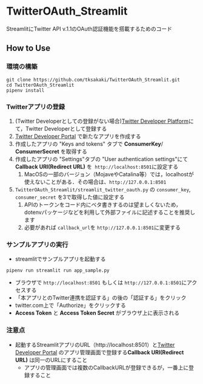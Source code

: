 # TwitterOAuth_Streamlit
StreamlitにTwitter API v.1.1のOAuth認証機能を搭載するためのコード



## How to Use

### 環境の構築

```
git clone https://github.com/tksakaki/TwitterOAuth_Streamlit.git
cd TwitterOAuth_Streamlit
pipenv install
```

### Twitterアプリの登録

1.   (Twitter Developerとしての登録がない場合)[Twitter Developer Platform](https://developer.twitter.com/ja)にて，Twitter Developerとして登録する
2.    [Twitter Developer Portal](https://developer.twitter.com/en/portal/dashboard) で新たなアプリを作成する
3.   作成したアプリの "Keys and tokens" タブで **ConsumerKey**/ **ConsumerSecret** を取得する
4.   作成したアプリの "Settings"タブの "User authentication settings"にて **Callback URI(Redirect URL)** を` http://localhost:8501`に設定する
     1.   MacOSの一部のバージョン（MojaveやCatalina等）では，localhostが使えないことがある．その場合は、`http://127.0.0.1:8501`
5.   `TwitterOAuth_Streamlit/streamlit_twitter_oauth.py` の `consumer_key`, `consumer_secret` を3で取得した値に設定する
     1.   APIのトークンをコード内にベタ書きするのは望ましくないため，dotenvパッケージなどを利用して外部ファイルに記述することを推奨します
     2.   必要があれば `callback_url`を `http://127.0.0.1:8501`に変更する

### サンプルアプリの実行

*   streamlitでサンプルアプリを起動する

```
pipenv run streamlit run app_sample.py
```

*   ブラウザで `http://localhost:8501` もしくは `http://127.0.0.1:8501`にアクセスする
*   「本アプリとのTwitter連携を認証する」の後の「認証する」をクリック
*   twitter.com上で「Authorize」をクリックする
*   **Access Token** と **Access Token Secret**  がブラウザ上に表示される

 ### 注意点

*   起動するStreamlitアプリのURL（http://localhost:8501）と[Twitter Developer Portal](https://developer.twitter.com/en/portal/dashboard) のアプリ管理画面で登録する**Callback URI(Redirect URL)** は同一のURLにすること
    *   アプリの管理画面では複数のCallbackURLが登録できるが，一番上に登録すること
